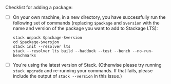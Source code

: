 Checklist for adding a package:

- [ ] On your own machine, in a new directory, you have successfully run the following set of commands (replacing `$package` and `$version` with the name and version of the package you want to add to Stackage LTS):

      stack unpack $package-$version
      cd $package-$version
      stack init --resolver lts
      stack --resolver lts build --haddock --test --bench --no-run-benchmarks

- [ ] You're using the latest version of Stack. (Otherwise please try running `stack upgrade` and re-running your commands. If that fails, please include the output of `stack --version` in this issue.)
